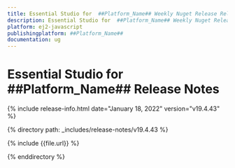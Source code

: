 ```yaml
---
title: Essential Studio for  ##Platform_Name## Weekly Nuget Release Release Notes  
description: Essential Studio for  ##Platform_Name## Weekly Nuget Release Release Notes  
platform: ej2-javascript
publishingplatform: ##Platform_Name##
documentation: ug
---
```


# Essential Studio for  ##Platform_Name##  Release Notes  

{% include release-info.html date="January 18, 2022"  version="v19.4.43" %} 

{% directory path: _includes/release-notes/v19.4.43 %}

{% include {{file.url}} %}

{% enddirectory %}

